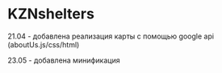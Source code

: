 # KZNshelters
21.04 - добавлена реализация карты с помощью google api (aboutUs.js/css/html)

23.05 - добавлена минификация 
